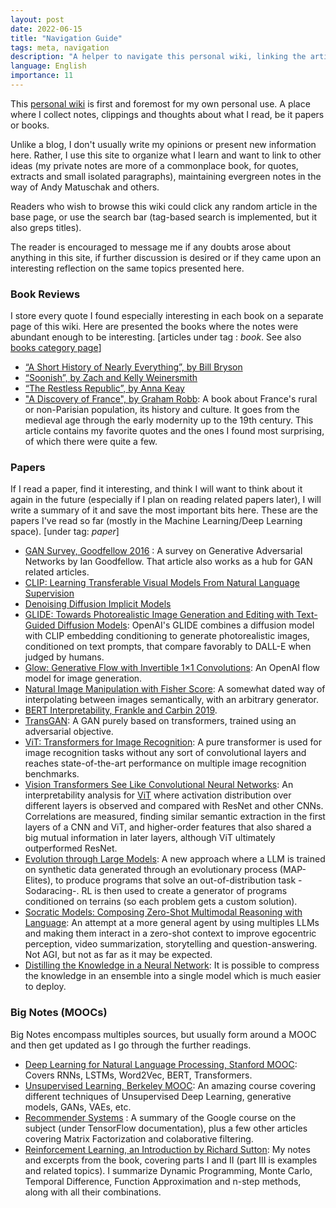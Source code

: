```yaml
---
layout: post
date: 2022-06-15
title: "Navigation Guide"
tags: meta, navigation
description: "A helper to navigate this personal wiki, linking the articles by type."
language: English
importance: 11
---
```


This [personal wiki](/wiki) is first and foremost for my own personal use. A place where I collect notes, clippings and thoughts about what I read, be it papers or books.

Unlike a blog, I don't usually write my opinions or present new information here. Rather, I use this site to organize what I learn and want to link to other ideas (my private notes are more of a commonplace book, for quotes, extracts and small isolated paragraphs), maintaining evergreen notes in the way of Andy Matuschak and others.

Readers who wish to browse this wiki could click any random article in the base page, or use the search bar (tag-based search is implemented, but it also greps titles). 

The reader is encouraged to message me if any doubts arose about anything in this site, if further discussion is desired or if they came upon an interesting reflection on the same topics presented here.

### Book Reviews

I store every quote I found especially interesting in each book on a separate page of this wiki. Here are presented the books where the notes were abundant enough to be interesting. [articles under tag : *book*. See also [books category page](/wiki-articles/books/)]

- [“A Short History of Nearly Everything”, by Bill Bryson](/wiki-articles/books/a-short-history-of-nearly-everything)
- [“Soonish”, by Zach and Kelly Weinersmith](/wiki-articles/books/soonish)
- [“The Restless Republic”, by Anna Keay](/wiki-articles/books/the-restless-republic)
- ["A Discovery of France", by Graham Robb](/wiki-articles/books/a-discovery-of-france): A book about France's rural or non-Parisian population, its history and culture. It goes from the medieval age through the early modernity up to the 19th century. This article contains my favorite quotes and the ones I found most surprising, of which there were quite a few.

### Papers

If I read a paper, find it interesting, and think I will want to think about it again in the future (especially if I plan on reading related papers later), I will write a summary of it and save the most important bits here. These are the papers I've read so far (mostly in the Machine Learning/Deep Learning space). [under tag: *paper*]

- [GAN Survey, Goodfellow 2016](/wiki-articles/machine-learning/GAN) : A survey on Generative Adversarial Networks by Ian Goodfellow. That article also works as a hub for GAN related articles.
- [CLIP: Learning Transferable Visual Models From Natural Language Supervision](/wiki-articles/machine-learning/clip)
- [Denoising Diffusion Implicit Models](/wiki-articles/machine-learning/ddim)
- [GLIDE: Towards Photorealistic Image Generation and Editing with Text-Guided Diffusion Models](/wiki-articles/machine-learning/glide): OpenAI's GLIDE combines a diffusion model with CLIP embedding conditioning to generate photorealistic images, conditioned on text prompts, that compare favorably to DALL-E when judged by humans.
- [Glow: Generative Flow with Invertible 1×1 Convolutions](/wiki-articles/machine-learning/flow-based-models-glow): An OpenAI flow model for image generation.  
- [Natural Image Manipulation with Fisher Score](/wiki-articles/machine-learning/natural-image-manipulation-fisher-score): A somewhat dated way of interpolating between images semantically, with an arbitrary generator.
- [BERT Interpretability, Frankle and Carbin 2019](/wiki-articles/machine-learning/bert-interpretability).
- [TransGAN](/wiki-articles/machine-learning/transGAN): A GAN purely based on transformers, trained using an adversarial objective.
- [ViT: Transformers for Image Recognition](/wiki-articles/machine-learning/visual-transformer): A pure transformer is used for image recognition tasks without any sort of convolutional layers and reaches state-of-the-art performance on multiple image recognition benchmarks.
- [Vision Transformers See Like Convolutional Neural Networks](/wiki-articles/machine-learning/transformers-see-like-cnn): An interpretability analysis for [ViT](/wiki-articles/machine-learning/visual-transformer) where activation distribution over different layers is observed and compared with ResNet and other CNNs. Correlations are measured, finding similar semantic extraction in the first layers of a CNN and ViT, and higher-order features that also shared a big mutual information in later layers, although ViT ultimately outperformed ResNet.
- [Evolution through Large Models](/wiki-articles/machine-learning/evolution-through-large-models): A new approach where a LLM is trained on synthetic data generated through an evolutionary process (MAP-Elites), to produce programs that solve an out-of-distribution task -Sodaracing-. RL is then used to create a generator of programs conditioned on terrains (so each problem gets a custom solution).
- [Socratic Models: Composing Zero-Shot Multimodal Reasoning with Language](/wiki-articles/machine-learning/socratic-models): An attempt at a more general agent by using multiples LLMs and making them interact in a zero-shot context to improve egocentric perception, video summarization, storytelling and question-answering. Not AGI, but not as far as it may be expected.
- [Distilling the Knowledge in a Neural Network](/wiki-articles/machine-learning/distilling-knowledge-nn): It is possible to compress the knowledge in an ensemble into a single model which is much easier to deploy.

### Big Notes (MOOCs)

Big Notes encompass multiples sources, but usually form around a MOOC and then get updated as I go through the further readings.

- [Deep Learning for Natural Language Processing, Stanford MOOC](/wiki-articles/machine-learning/deep-learning-NLP): Covers RNNs, LSTMs, Word2Vec, BERT, Transformers.
- [Unsupervised Learning, Berkeley MOOC](/wiki-articles/machine-learning/unsupervised-learning-berkeley): An amazing course covering different techniques of Unsupervised Deep Learning, generative models, GANs, VAEs, etc.
- [Recommender Systems](/wiki-articles/machine-learning/recommender-systems) : A summary of the Google course on the subject (under TensorFlow documentation), plus a few other articles covering Matrix Factorization and colaborative filtering.
- [Reinforcement Learning, an Introduction by Richard Sutton](/wiki-articles/machine-learning/reinforcement-learning-sutton): My notes and excerpts from the book, covering parts I and II (part III is examples and related topics). I summarize Dynamic Programming, Monte Carlo, Temporal Difference, Function Approximation and n-step methods, along with all their combinations.
